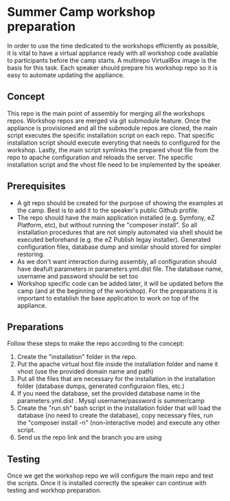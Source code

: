 Summer Camp workshop preparation
================================

In order to use the time dedicated to the workshops efficiently as possible, it is vital to have a virtual appliance
ready with all workshop code available to participants before the camp starts. A multirepo VirtualBox image is the basis 
for this task. Each speaker should prepare his workshop repo so it is easy to automate updating the appliance.

## Concept

This repo is the main point of assembly for merging all the workshops repos. 
Workshop repos are merged via git submodule feature. Once the appliance is provisioned and all the submodule repos are 
cloned, the main script executes the specific installation script on each repo. That specific installation script should
execute everyting that needs to configured for the workshop. Lastly, the main script symlinks the prepared vhost file 
from the repo to apache configuration and reloads the server. The specific installation script and the vhost file need 
to be implemented by the speaker.

## Prerequisites

- A git repo should be created for the purpose of showing the examples at the camp. Best is to add it to the speaker's
public Github profile.
- The repo should have the main application installed (e.g. Symfony, eZ Platform, etc), but without running the
"composer install". So all installation procedures that are not simply automated via shell should be executed beforehand
(e.g. the eZ Publish legay installer). Generated configuration files, database dump and similar should stored for
simpler restoring.
- As we don't want interaction during assembly, all configuration should have deafult parameters in parameters.yml.dist
file. The database name, username and password should be set too
- Workshop specific code can be added later, it will be updated before the camp (and at the beginning of the workshop).
For the preparations it is important to establish the base application to work on top of the appliance.

## Preparations

Follow these steps to make the repo according to the concept:

1. Create the "installation" folder in the repo.
2. Put the apache virtual host file inside the installation folder and name it vhost (use the provided domain name and path)
3. Put all the files that are necessary for the installation in the installation folder (database dumps, generated configuraion files, etc.)
4. If you need the database, set the provided database name in the parameters.yml.dist . Mysql username/password is summer/camp
5. Create the "run.sh" bash script in the installation folder that will load the database (no need to create the database),
copy necessary files, run the "composer install -n" (non-interactive mode) and execute any other script.
6. Send us the repo link and the branch you are using

## Testing

Once we get the workshop repo we will configure the main repo and test the scripts. Once it is installed correctly the
speaker can continue with testing and workhop preparation.




